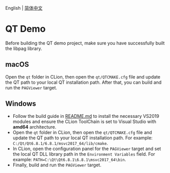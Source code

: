 English | [简体中文](./README.zh_CN.md)

# QT Demo

Before building the QT demo project, make sure you have successfully built the libpag library.

## macOS

Open the `qt` folder in CLion, then open the `qt/QTCMAKE.cfg` file and update the QT path to your 
local QT installation path. After that, you can build and run the `PAGViewer` target.

## Windows

- Follow the build guide in [README.md](./../README.md) to install the necessary VS2019 modules and ensure the CLion ToolChain is set to Visual Studio with **amd64** architecture.
- Open the `qt` folder in CLion, then open the `qt/QTCMAKE.cfg` file and update the QT path to your local QT installation path. For example: `C:/Qt/Qt6.8.1/6.8.1/msvc2017_64/lib/cmake`.
- In CLion, open the configuration panel for the `PAGViewer` target and set the local QT DLL library path in the `Environment Variables` field. For example: `PATH=C:\Qt\Qt6.8.1\6.8.1\msvc2017_64\bin`.
- Finally, build and run the `PAGViewer` target.




